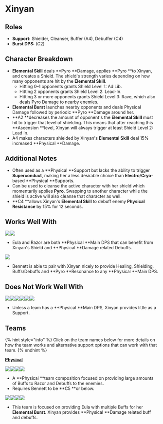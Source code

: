 # Xinyan

## Roles

* **Support:** Shielder, Cleanser, Buffer (A4), Debuffer (C4)
* **Burst DPS:** (C2)

## Character Breakdown

* **Elemental Skill** deals **Pyro **Damage, applies **Pyro **to Xinyan, and creates a Shield. The shield's strength varies depending on how many opponents are hit by the **Elemental Skill**.
  * Hitting 0–1 opponents grants Shield Level 1: Ad Lib.
  * Hitting 2 opponents grants Shield Level 2: Lead-In.
  * Hitting 3 or more opponents grants Shield Level 3: Rave, which also deals Pyro Damage to nearby enemies.
* **Elemental Burst** launches nearby opponents and deals Physical Damage followed by periodic **Pyro **Damage around her.
* **A2 **decreases the amount of opponent's the **Elemental Skill** must hit to trigger that level of shielding. This means that after reaching this **Ascension **level, Xinyan will always trigger at least Shield Level 2: Lead In.
* A4 makes characters shielded by Xinyan's **Elemental Skill** deal 15% increased **Physical **Damage.

## Additional Notes

* Often used as a **Physical **Support but lacks the ability to trigger **Superconduct**, making her a less desirable choice than **Electro**/**Cryo**-based **Physical **Supports.
* Can be used to cleanse the active character with her shield which momentarily applies **Pyro**. Swapping to another character while the shield is active will also cleanse that character as well.
* **C4 **allows Xinyan's **Elemental Skill** to debuff enemy **Physical Resistance** by 15% for 12 seconds.

## Works Well With

![](../../.gitbook/assets/UI\_AvatarIcon\_Razor.png)![](../../.gitbook/assets/UI\_AvatarIcon\_Eula.png)

* Eula and Razor are both **Physical **Main DPS that can benefit from Xinyan's Shield and **Physical **Damage related Debuffs.

![](../../.gitbook/assets/UI\_AvatarIcon\_Bennett.png)

* Bennett is able to pair with Xinyan nicely to provide Healing, Shielding, Buffs/Debuffs and **Pyro **Resonance to any **Physical **Main DPS.

## Does Not Work Well With

![](../../.gitbook/assets/Element\_Anemo.webp)![](../../.gitbook/assets/Element\_Cryo.webp)![](../../.gitbook/assets/Element\_Electro.webp)![](../../.gitbook/assets/Element\_Hydro.webp)![](../../.gitbook/assets/Element\_Pyro.webp)![](../../.gitbook/assets/Element\_Geo.webp)

* Unless a team has a **Physical **Main DPS, Xinyan provides little as a Support.

## Teams

{% hint style="info" %}
Click on the team names below for more details on how the team works and alternative support options that can work with that team.
{% endhint %}

****[**Physical**](../../teams/physical.md)****

![](../../.gitbook/assets/UI\_AvatarIcon\_Razor.png)![](../../.gitbook/assets/UI\_AvatarIcon\_Xinyan.png)![](../../.gitbook/assets/UI\_AvatarIcon\_Bennett.png)![](../../.gitbook/assets/UI\_AvatarIcon\_Diona.png)

* A **Physical **team composition focused on providing large amounts of Buffs to Razor and Debuffs to the enemies.
* Requires Bennett to be **C5 **or below.

![](../../.gitbook/assets/UI\_AvatarIcon\_Eula.png)![](../../.gitbook/assets/UI\_AvatarIcon\_Xinyan.png)![](../../.gitbook/assets/UI\_AvatarIcon\_Shougun.png)![](../../.gitbook/assets/UI\_AvatarIcon\_Bennett.png)

* This team is focused on providing Eula with multiple Buffs for her **Elemental Burst**. Xinyan provides **Physical **Damage related buff and debuffs.

